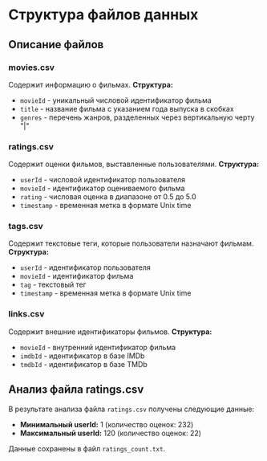 # Структура файлов данных

## Описание файлов

### movies.csv
Содержит информацию о фильмах.
**Структура:**
- `movieId` - уникальный числовой идентификатор фильма
- `title` - название фильма с указанием года выпуска в скобках
- `genres` - перечень жанров, разделенных через вертикальную черту "|"

### ratings.csv  
Содержит оценки фильмов, выставленные пользователями.
**Структура:**
- `userId` - числовой идентификатор пользователя
- `movieId` - идентификатор оцениваемого фильма
- `rating` - числовая оценка в диапазоне от 0.5 до 5.0
- `timestamp` - временная метка в формате Unix time

### tags.csv
Содержит текстовые теги, которые пользователи назначают фильмам.
**Структура:**
- `userId` - идентификатор пользователя
- `movieId` - идентификатор фильма
- `tag` - текстовый тег
- `timestamp` - временная метка в формате Unix time

### links.csv
Содержит внешние идентификаторы фильмов.
**Структура:**
- `movieId` - внутренний идентификатор фильма
- `imdbId` - идентификатор в базе IMDb
- `tmdbId` - идентификатор в базе TMDb

## Анализ файла ratings.csv

В результате анализа файла `ratings.csv` получены следующие данные:
- **Минимальный userId:** 1 (количество оценок: 232)
- **Максимальный userId:** 120 (количество оценок: 22)

Данные сохранены в файл `ratings_count.txt`.